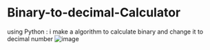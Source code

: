 # Binary-to-decimal-Calculator
using Python : i make a algorithm to calculate binary and change it to decimal number
</img>![image](https://user-images.githubusercontent.com/65375745/133699995-52e5aac5-044e-4791-92a8-d1733701c413.png)
